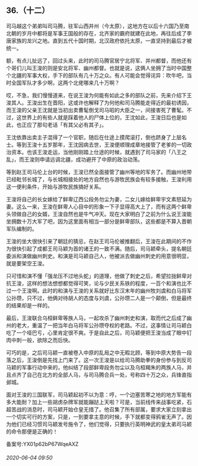 ## 36.（十二）
司马越这个弟弟叫司马腾，驻军山西并州（今太原），这地方在以后十六国乃至南北朝的岁月中都将是军事王国般的存在，北齐家的霸府就建在此地，再往后成了李唐家族的龙兴之地。直到五代十国时期，北汉政府依托太原，一直坚持到最后才被统一。



额，有点儿扯远了，回过头来，此时的司马腾官居宁北将军、并州都督，而他还有个哥们儿叫王浚的则是安北将军、幽州都督。也就是说，这俩人坐拥了当时中国整个北疆的军事大权，手下的部队有几十万之众。有人可能会觉得诧异：吹牛吧，当时全国军队才多少啊，这两个北佬哪来几十万啊？



哎，不急，我们慢慢道来，在说王浚为何能有如此之多的部队之前，先来介绍下王浚其人。王浚出生在晋阳，这或许也解释了为何他和司马腾能走得近的最初诱因，而王浚的父亲王沈就是当初出卖曹髦倒戈司马昭的大臣之一，间接害死了曹髦。不过，这世界上的有些人就是踩着他人的尸体上位的，王沈如此，王浚日后也是如此，也正应了那句老话「有其父必有其子」。



王沈依靠出卖主子混得了一个官职，随后在仕途上摸爬滚打，倒也跻身了上层名士。等到王浚十五岁那年，王沈因病去世，王浚便顺理成章地接管了老爹的一切政治资本。也该王浚走运，当他刚刚踏上仕途的时候，就遇到了司马家的「八王之乱」，而王浚则申请远调北疆，成功避开了中原的政治动荡。



等到赵王司马伦上台的时候，王浚已然全面接管了幽州等地的军务了。而幽州地带已经毗邻长城了，与长城相接处的地方自然也与游牧民族会有较多接触，王浚利用这一便利条件，开始与游牧民族搞好关系。



王浚将自己的长女嫁给了鲜卑辽西公段务勿尘为妻，二女儿嫁给鲜卑宇文素怒延为妻。这么一来，王浚在鲜卑人心目中的形象一下子显得高大上了，而有这两个鲜卑头领做自己的女婿，王浚自然也是牛气冲天。现在大家明白了之前为什么说王浚能坐拥数十万大军了吧，因为这里面有相当一部分是鲜卑部队，这些都是不算入晋朝军队编制的。



王浚的坐大很快引来了朝廷的猜忌，在赵王司马伦被推翻后，王浚在此期间的不作为很快引起了成都王司马颖为首的诸王的一致不满。随后，司马颖牵头，提名朝廷委派和演做幽州刺史。和演是司马颖自己人，他被派去做幽州刺史的用意很明显，就是要架空王浚。



只可惜和演不懂「强龙压不过地头蛇」的道理，他做了刺史之后，希望拉拢鲜卑对抗王浚，这样的想法想想都觉得可笑，论与少民关系铁的程度，一百个和演也比不过一个王浚啊。此时的和演与王浚的关系就好比东汉末年的幽州牧刘虞和白马将军公孙瓒，只不过，他俩对待胡人的态度与刘虞，公孙瓒二人是一个颠倒，但是最终的结果却是一样的。



最后，王浚联合乌桓鲜卑等族人马，一起攻杀了幽州刺史和演，取而代之后成了幽州的老大，重温了一把当年白马将军公孙瓒夺权的老路。不过，这事情让司马颖白吃了一个哑巴亏，心里肯定很不爽。于是自此之后，司马颖便把王浚当成了眼中钉肉中刺一般，欲除之而后快。



可巧的是，之后司马颖一直被卷入中原的乱局之中无暇北顾，等到中原大势告一段落之后，王浚倒是先找上门来了。这一次王浚是以给司马腾助拳的身份参与到反司马颖的军事行动中来的，他纠结了段部鲜卑段务勿尘以及乌桓羯朱的两族人马，并且点齐了自己在北方的全部人马，与司马腾合兵一处，号称四十万之众，兵锋直指邺城。



面对王浚的三国联军，司马颖起初不以为意：哼，一个边塞苦寒之地的地方军能有多大能耐？加上一些胡虏杂牌军就能蹦跶上天啦？可是，当前线传来战事吃紧，石超苦战的消息时，司马颖开始仓皇无措了。他召集了所有部属，要求大家立刻拿出一个切实可行的方案，只是，一到要拿主意的时候，手下就都变得鸦雀无声了。因为他们已经习惯司马颖发号施令了，他们觉得，只要执行英明神武的皇太弟司马颖的命令那便是正确的！



备案号:YX01p62bP67WqeAXZ


###### 2020-06-04 09:50
